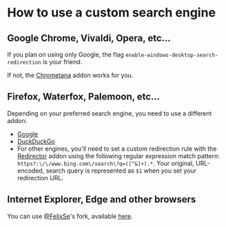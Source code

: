 ﻿# How to use a custom search engine

## Google Chrome, Vivaldi, Opera, etc...

If you plan on using only Google, the flag `enable-windows-desktop-search-redirection` is your friend.  

If not, the [Chrometana](https://chrome.google.com/webstore/detail/chrometana-redirect-bing/kaicbfmipfpfpjmlbpejaoaflfdnabnc) addon works for you.

## Firefox, Waterfox, Palemoon, etc...

Depending on your preferred search engine, you need to use a different addon:  
- [Google](https://addons.mozilla.org/en-US/firefox/addon/bing-google-1/)
- [DuckDuckGo](https://addons.mozilla.org/en-US/firefox/addon/bing-ddg/)
- For other engines, you'll need to set a custom redirection rule with the [Redirector](https://addons.mozilla.org/en-US/firefox/addon/redirector/) addon using the following regular expression match pattern: `https?:\/\/www.bing.com\/search\?q=([^&]+).*`. Your original, URL-encoded, search query is represented as `$1` when you set your redirection URL.

## Internet Explorer, Edge and other browsers

You can use [@FelixSe](https://github.com/FelixSe)'s fork, available [here](https://github.com/FelixSe/SearchWithMyBrowser/tree/Use-Google-instead-of-Bing).